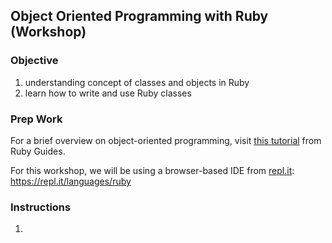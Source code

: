 ## Object Oriented Programming with Ruby (Workshop)
  
### Objective
1. understanding concept of classes and objects in Ruby
2. learn how to write and use Ruby classes

### Prep Work
For a brief overview on object-oriented programming, visit [this tutorial](https://www.rubyguides.com/ruby-tutorial/object-oriented-programming/) from Ruby Guides.

For this workshop, we will be using a browser-based IDE from [repl.it](https://repl.it/languages/ruby): https://repl.it/languages/ruby

### Instructions
1. 
